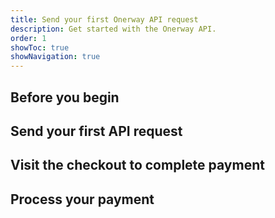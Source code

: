 ```yaml
---
title: Send your first Onerway API request
description: Get started with the Onerway API.
order: 1
showToc: true
showNavigation: true
---
```


## Before you begin

## Send your first API request

## Visit the checkout to complete payment

## Process your payment
